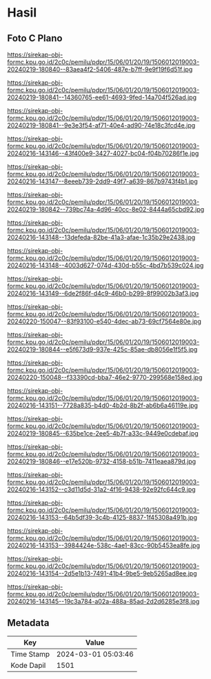 # Hasil

## Foto C Plano

https://sirekap-obj-formc.kpu.go.id/2c0c/pemilu/pdpr/15/06/01/20/19/1506012019003-20240219-180840--83aea4f2-5406-487e-b7ff-9e9f19f6d51f.jpg

https://sirekap-obj-formc.kpu.go.id/2c0c/pemilu/pdpr/15/06/01/20/19/1506012019003-20240219-180841--14360765-ee61-4693-9fed-14a704f526ad.jpg

https://sirekap-obj-formc.kpu.go.id/2c0c/pemilu/pdpr/15/06/01/20/19/1506012019003-20240219-180841--9e3e3f54-af71-40e4-ad90-74e18c3fcd4e.jpg

https://sirekap-obj-formc.kpu.go.id/2c0c/pemilu/pdpr/15/06/01/20/19/1506012019003-20240216-143146--43f400e9-3427-4027-bc04-f04b70286f1e.jpg

https://sirekap-obj-formc.kpu.go.id/2c0c/pemilu/pdpr/15/06/01/20/19/1506012019003-20240216-143147--8eeeb739-2dd9-49f7-a639-867b9743f4b1.jpg

https://sirekap-obj-formc.kpu.go.id/2c0c/pemilu/pdpr/15/06/01/20/19/1506012019003-20240219-180842--739bc74a-4d96-40cc-8e02-8444a65cbd92.jpg

https://sirekap-obj-formc.kpu.go.id/2c0c/pemilu/pdpr/15/06/01/20/19/1506012019003-20240216-143148--13defeda-82be-41a3-afae-1c35b29e2438.jpg

https://sirekap-obj-formc.kpu.go.id/2c0c/pemilu/pdpr/15/06/01/20/19/1506012019003-20240216-143148--4003d627-074d-430d-b55c-4bd7b539c024.jpg

https://sirekap-obj-formc.kpu.go.id/2c0c/pemilu/pdpr/15/06/01/20/19/1506012019003-20240216-143149--6de2f86f-d4c9-46b0-b299-8f99002b3af3.jpg

https://sirekap-obj-formc.kpu.go.id/2c0c/pemilu/pdpr/15/06/01/20/19/1506012019003-20240220-150047--83f93100-e540-4dec-ab73-69cf7564e80e.jpg

https://sirekap-obj-formc.kpu.go.id/2c0c/pemilu/pdpr/15/06/01/20/19/1506012019003-20240219-180844--e5f673d9-937e-425c-85ae-db8056e1f5f5.jpg

https://sirekap-obj-formc.kpu.go.id/2c0c/pemilu/pdpr/15/06/01/20/19/1506012019003-20240220-150048--f33390cd-bba7-46e2-9770-299568e158ed.jpg

https://sirekap-obj-formc.kpu.go.id/2c0c/pemilu/pdpr/15/06/01/20/19/1506012019003-20240216-143151--7728a835-b4d0-4b2d-8b2f-ab6b6a46119e.jpg

https://sirekap-obj-formc.kpu.go.id/2c0c/pemilu/pdpr/15/06/01/20/19/1506012019003-20240219-180845--635be1ce-2ee5-4b7f-a33c-9449e0cdebaf.jpg

https://sirekap-obj-formc.kpu.go.id/2c0c/pemilu/pdpr/15/06/01/20/19/1506012019003-20240219-180846--e17e520b-9732-4158-b51b-7411eaea879d.jpg

https://sirekap-obj-formc.kpu.go.id/2c0c/pemilu/pdpr/15/06/01/20/19/1506012019003-20240216-143152--c3d11d5d-31a2-4f16-9438-92e92fc644c9.jpg

https://sirekap-obj-formc.kpu.go.id/2c0c/pemilu/pdpr/15/06/01/20/19/1506012019003-20240216-143153--64b5df39-3c4b-4125-8837-1f45308a491b.jpg

https://sirekap-obj-formc.kpu.go.id/2c0c/pemilu/pdpr/15/06/01/20/19/1506012019003-20240216-143153--3984424e-538c-4ae1-83cc-90b5453ea8fe.jpg

https://sirekap-obj-formc.kpu.go.id/2c0c/pemilu/pdpr/15/06/01/20/19/1506012019003-20240216-143154--2d5e1b13-7491-41b4-9be5-9eb5265ad8ee.jpg

https://sirekap-obj-formc.kpu.go.id/2c0c/pemilu/pdpr/15/06/01/20/19/1506012019003-20240216-143145--19c3a784-a02a-488a-85ad-2d2d6285e3f8.jpg


## Metadata

| Key        | Value               |
| ---------- | ------------------- |
| Time Stamp | 2024-03-01 05:03:46 |
| Kode Dapil | 1501                |



